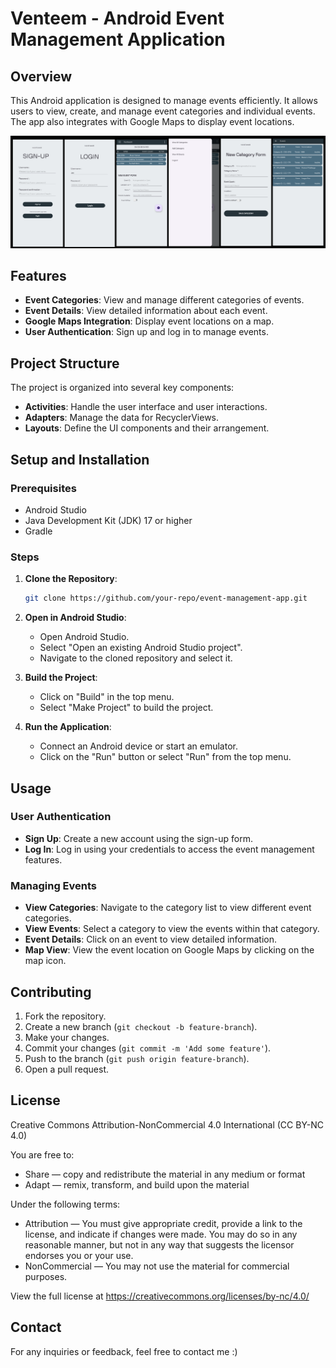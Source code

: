 # Venteem - Android Event Management Application

## Overview

This Android application is designed to manage events efficiently. It allows users to view, create, and manage event categories and individual events. The app also integrates with Google Maps to display event locations.

![img.png](img.png)

## Features

- **Event Categories**: View and manage different categories of events.
- **Event Details**: View detailed information about each event.
- **Google Maps Integration**: Display event locations on a map.
- **User Authentication**: Sign up and log in to manage events.

## Project Structure

The project is organized into several key components:

- **Activities**: Handle the user interface and user interactions.
- **Adapters**: Manage the data for RecyclerViews.
- **Layouts**: Define the UI components and their arrangement.

## Setup and Installation

### Prerequisites

- Android Studio
- Java Development Kit (JDK) 17 or higher
- Gradle

### Steps

1. **Clone the Repository**:
    ```sh
    git clone https://github.com/your-repo/event-management-app.git
    ```

2. **Open in Android Studio**:
    - Open Android Studio.
    - Select "Open an existing Android Studio project".
    - Navigate to the cloned repository and select it.

3. **Build the Project**:
    - Click on "Build" in the top menu.
    - Select "Make Project" to build the project.

4. **Run the Application**:
    - Connect an Android device or start an emulator.
    - Click on the "Run" button or select "Run" from the top menu.

## Usage

### User Authentication

- **Sign Up**: Create a new account using the sign-up form.
- **Log In**: Log in using your credentials to access the event management features.

### Managing Events

- **View Categories**: Navigate to the category list to view different event categories.
- **View Events**: Select a category to view the events within that category.
- **Event Details**: Click on an event to view detailed information.
- **Map View**: View the event location on Google Maps by clicking on the map icon.

## Contributing

1. Fork the repository.
2. Create a new branch (`git checkout -b feature-branch`).
3. Make your changes.
4. Commit your changes (`git commit -m 'Add some feature'`).
5. Push to the branch (`git push origin feature-branch`).
6. Open a pull request.

## License

Creative Commons Attribution-NonCommercial 4.0 International (CC BY-NC 4.0)

You are free to:
- Share — copy and redistribute the material in any medium or format
- Adapt — remix, transform, and build upon the material

Under the following terms:
- Attribution — You must give appropriate credit, provide a link to the license, and indicate if changes were made. You may do so in any reasonable manner, but not in any way that suggests the licensor endorses you or your use.
- NonCommercial — You may not use the material for commercial purposes.

View the full license at https://creativecommons.org/licenses/by-nc/4.0/

## Contact

For any inquiries or feedback, feel free to contact me :)
